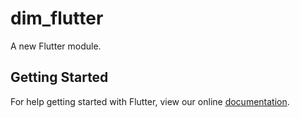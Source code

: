 # dim_flutter

A new Flutter module.

## Getting Started

For help getting started with Flutter, view our online
[documentation](https://flutter.dev/).
